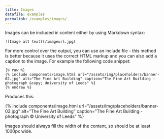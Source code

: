 ```yaml
---
title: Images
datafile: examples
permalink: /examples/images/
---
```


Images can be included in content either by using Markdown syntax:
```
![Image alt text](/imageurl.jpg)
```
For more control over the output, you can use an include file - this method is better because it uses the correct HTML markup and you can also add a caption to the image. For example the following code snippet:
```
{% raw %}
{% include components/image.html url="/assets/img/placeholders/banner-02.jpg" alt="The Fine Art Building" caption="The Fine Art Building - photograph &copy; University of Leeds" %}
{% endraw %}
```
Produces this:

{% include components/image.html url="/assets/img/placeholders/banner-02.jpg" alt="The Fine Art Building" caption="The Fine Art Building - photograph &copy; University of Leeds" %}

Images should always fill the width of the content, so should be at least 1000px wide.
